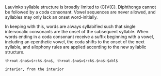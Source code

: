 Lauvìnko syllable structure is broadly limited to (C)V(C). Diphthongs cannot
be followed by a coda consonant. Vowel sequences are never allowed, and
syllables may only lack an onset word-initially. 

In keeping with this, words are always syllabified such that single
intervocalic consonants are the onset of the subsequent syllable.
When words ending in a coda consonant receive a suffix beginning with a
vowel, including an epenthetic vowel, the coda shifts to the onset of the next
syllable, and allophony rules are applied according to the new syllablic
structure.

```lv;frbna
throat.$na$=$rck$.$na$, throat.$na$=$rck$.$na$-$abl$

interior, from the interior
```
